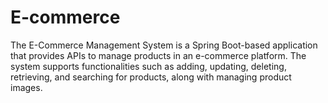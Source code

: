 # E-commerce
The E-Commerce Management System is a Spring Boot-based application that provides APIs to manage products in an e-commerce platform. The system supports functionalities such as adding, updating, deleting, retrieving, and searching for products, along with managing product images.
